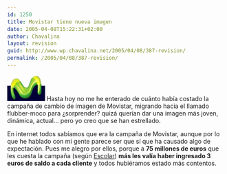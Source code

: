 ```yaml
---
id: 1250
title: Movistar tiene nueva imagen
date: 2005-04-08T15:22:31+02:00
author: Chavalina
layout: revision
guid: http://www.wp.chavalina.net/2005/04/08/387-revision/
permalink: /2005/04/08/387-revision/
---
```

<img class="imgizqda" src="/imagenes/fotos/logo-movistar.jpg" alt="nuevo logotipo de Movistar" /> Hasta hoy no me he enterado de cuánto había costado la campa&ntilde;a de cambio de imagen de Movistar, migrando hacia el llamado flubber-moco para &iquest;sorprender? quizá querían dar una imagen más joven, dinámica, actual… pero yo creo que se han estrellado.

En internet todos sabíamos que era la campa&ntilde;a de Movistar, aunque por lo que he hablado con mi gente parece ser que sí que ha causado algo de expectación. Pues me alegro por ellos, porque a **75 millones de euros** que les cuesta la campa&ntilde;a (según <a href="http://www.escolar.net/MT/archives/2005/04/75_millones_de.html" target="_blank">Escolar</a>) **más les valía haber ingresado 3 euros de saldo a cada cliente** y todos hubiéramos estado más contentos.